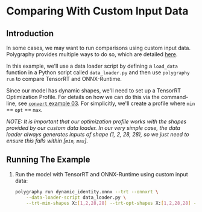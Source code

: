 # Comparing With Custom Input Data

## Introduction

In some cases, we may want to run comparisons using custom input data.
Polygraphy provides multiple ways to do so, which are detailed [here](../../../cli#using-custom-input-data).

In this example, we'll use a data loader script by defining a `load_data` function in a Python
script called `data_loader.py` and then use `polygraphy run` to compare TensorRT and ONNX-Runtime.

Since our model has dynamic shapes, we'll need to set up a TensorRT Optimization Profile.
For details on how we can do this via the command-line,
see [`convert` example 03](../..//convert/03_dynamic_shapes_in_tensorrt).
For simplicitly, we'll create a profile where `min` == `opt` == `max`.

*NOTE: It is important that our optimization profile works with the shapes provided by our*
    *custom data loader. In our very simple case, the data loader always generates inputs of*
    *shape (1, 2, 28, 28), so we just need to ensure this falls within [`min`, `max`].*

## Running The Example

1. Run the model with TensorRT and ONNX-Runtime using custom input data:

    ```bash
    polygraphy run dynamic_identity.onnx --trt --onnxrt \
        --data-loader-script data_loader.py \
        --trt-min-shapes X:[1,2,28,28] --trt-opt-shapes X:[1,2,28,28] --trt-max-shapes X:[1,2,28,28]
    ```
